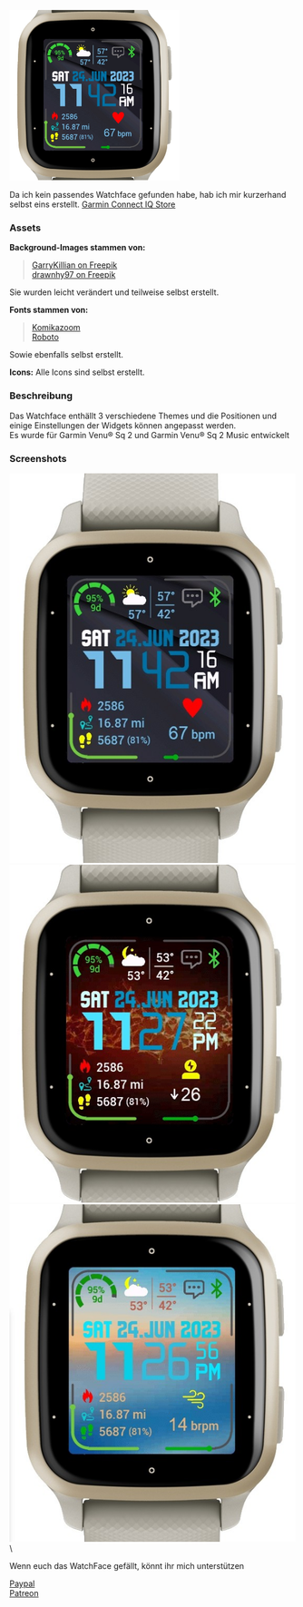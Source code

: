 <a href="https://apps.garmin.com/en-US/apps/ecf7eede-95f5-4f02-8ec5-0caa6cd3e60c" target="_blank"><img src="/Assets/Images/Screenshots/Title.jpg" width="300" /></a>

Da ich kein passendes Watchface gefunden habe, hab ich mir kurzerhand selbst eins erstellt.
<a href="https://apps.garmin.com/en-US/apps/ecf7eede-95f5-4f02-8ec5-0caa6cd3e60c" target="_blank">Garmin Connect IQ Store</a>

### Assets
**Background-Images stammen von:**
> <a href="https://www.freepik.com/free-vector/abstract-vector-red-mesh-background-chaotically-connected-points-polygons-flying-space-flying-debris-futuristic-technology-style-card-lines-points-circles-planes-futuristic-design_1283661.htm" target="_blank" rel="noopener">GarryKillian on Freepik</a>\
> <a href="https://www.freepik.com/free-vector/blurred-summer-background_900446.htm" target="_blank" rel="noopener">drawnhy97 on Freepik</a>

Sie wurden leicht verändert und teilweise selbst erstellt.

**Fonts stammen von:**
> <a href="https://www.dafont.com/komikazoom.font" target="_blank">Komikazoom</a>\
> <a href="https://www.dafont.com/roboto.font" target="_blank">Roboto</a>

Sowie ebenfalls selbst erstellt.

**Icons:**
Alle Icons sind selbst erstellt.

### Beschreibung
Das Watchface enthällt 3 verschiedene Themes und die Positionen und einige Einstellungen der Widgets können angepasst werden.\
Es wurde für Garmin Venu® Sq 2 und Garmin Venu® Sq 2 Music entwickelt

### Screenshots
![DarkBlue](/Assets/Images/Screenshots/1.jpg)
![Fire](/Assets/Images/Screenshots/2.jpg)
![Sunset](/Assets/Images/Screenshots/3.jpg)
\

Wenn euch das WatchFace gefällt, könnt ihr mich unterstützen

[Paypal](https://paypal.me/RomanDrechsel) \
[Patreon](https://patreon.com/RomanDrechsel)
